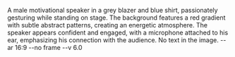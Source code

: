 A male motivational speaker in a grey blazer and blue shirt, passionately gesturing while standing on stage. The background features a red gradient with subtle abstract patterns, creating an energetic atmosphere. The speaker appears confident and engaged, with a microphone attached to his ear, emphasizing his connection with the audience. No text in the image. --ar 16:9 --no frame --v 6.0
